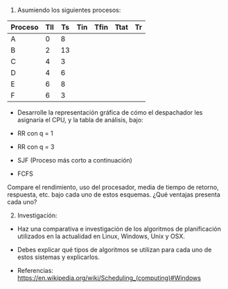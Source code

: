 1. Asumiendo los siguientes procesos:


| Proceso | Tll | Ts | Tin | Tfin | Ttat | Tr |
|---------|-----|----|-----|------|------|----|
|    A    | 0   | 8 |     |      |      |    |
|    B    | 2   | 13  |     |      |      |    |
|    C    | 4   | 3  |     |      |      |    |
|    D    | 4   | 6  |     |      |      |    |
|    E    | 6  | 8  |     |      |      |    |
|    F    | 6  | 3  |     |      |      |    | |

* Desarrolle la representación gráfica de cómo el despachador les asignaría
el CPU, y la tabla de análisis, bajo:

* RR con q = 1
* RR con q = 3
* SJF (Proceso más corto a continuación)
* FCFS

Compare el rendimiento, uso del procesador, media de tiempo de retorno, respuesta, etc. bajo cada uno de estos esquemas. ¿Qué ventajas presenta cada uno?

2. Investigación:

* Haz una comparativa e investigación de los algoritmos de planificación utilizados en la actualidad en Linux, Windows, Unix y OSX.

* Debes explicar qué tipos de algoritmos se utilizan para cada uno de estos sistemas y explicarlos.

* Referencias: <https://en.wikipedia.org/wiki/Scheduling_(computing)#Windows>
